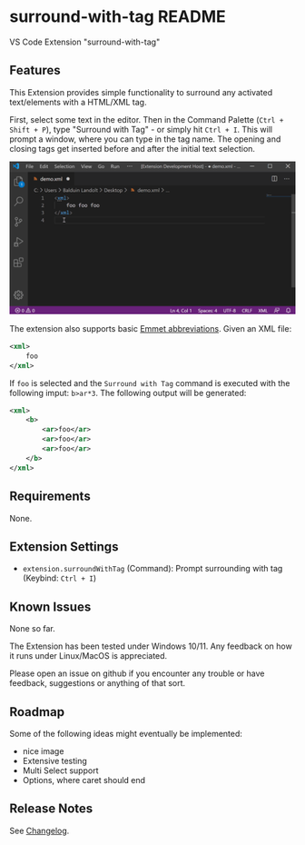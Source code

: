 # surround-with-tag README

VS Code Extension "surround-with-tag"

## Features

This Extension provides simple functionality to surround any activated text/elements with a HTML/XML tag.

First, select some text in the editor. Then in the Command Palette (`Ctrl + Shift + P`), type "Surround with Tag" - or simply hit `Ctrl + I`. This will prompt a window, where you can type in the tag name. The opening and closing tags get inserted before and after the initial text selection.

![demo](images/demo_01.gif)

The extension also supports basic [Emmet abbreviations](https://docs.emmet.io/abbreviations/). Given an XML file:

```XML
<xml>
    foo
</xml>
```

If `foo` is selected and the `Surround with Tag` command is executed with the following imput: `b>ar*3`. The following output will be generated:

```XML
<xml>
    <b>
        <ar>foo</ar>
        <ar>foo</ar>
        <ar>foo</ar>
    </b>
</xml>
```


## Requirements

None.

## Extension Settings

* `extension.surroundWithTag` (Command): Prompt surrounding with tag (Keybind: `Ctrl + I`)

## Known Issues

None so far.

The Extension has been tested under Windows 10/11. Any feedback on how it runs under Linux/MacOS is appreciated.

Please open an issue on github if you encounter any trouble or have feedback, suggestions or anything of that sort.

## Roadmap

Some of the following ideas might eventually be implemented:
* nice image
* Extensive testing
* Multi Select support
* Options, where caret should end

## Release Notes

See [Changelog](CHANGELOG.md).
